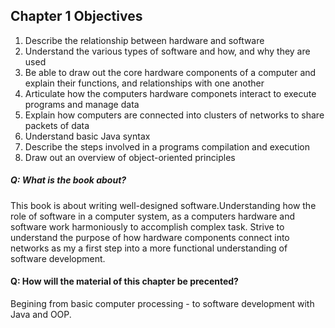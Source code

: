 ## Chapter 1 Objectives

1. Describe the relationship between hardware and software
2. Understand the various types of software and how, and why they are used
3. Be able to draw out the core hardware components of a computer and explain their functions, and relationships with one another
4. Articulate how the computers hardware componets interact to execute programs and manage data
5. Explain how computers are connected into clusters of networks to share packets of data
6. Understand basic Java syntax
7. Describe the steps involved in a programs compilation and execution 
8. Draw out an overview of object-oriented principles

##### Q: What is the book about? 
This book is about writing well-designed software.Understanding how the role of software in a computer system, as a computers hardware and software work harmoniously to accomplish complex task. Strive to understand the purpose of how hardware components connect into networks as my a first step into a more functional understanding of software development. 

#### Q: How will the material of this chapter be precented? 
Begining from basic computer processing - to software development with Java and OOP. 

